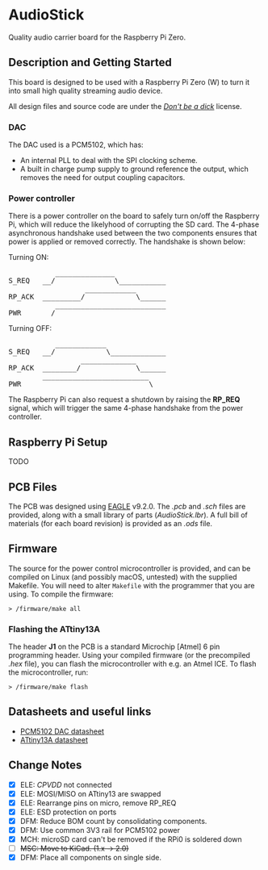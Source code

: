 # AudioStick

Quality audio carrier board for the Raspberry Pi Zero.

## Description and Getting Started

This board is designed to be used with a Raspberry Pi Zero (W) to turn it into small high quality streaming audio device.

All design files and source code are under the [_Don't be a dick_][dbad-github] license.

### DAC

The DAC used is a PCM5102, which has:
 * An internal PLL to deal with the SPI clocking scheme.
 * A built in charge pump supply to ground reference the output, which removes the need for output coupling capacitors.

### Power controller

There is a power controller on the board to safely turn on/off the Raspberry Pi, which will reduce the likelyhood of corrupting the SD card. The 4-phase asynchronous handshake used between the two components ensures that power is applied or removed correctly. The handshake is shown below:

Turning ON:
<pre>
           ______________
S_REQ   __/              \___________
                  ____________
RP_ACK  _________/            \______
           __________________________
PWR     __/
</pre>

Turning OFF:
<pre>
           ____________
S_REQ   __/            \_____________
                 _____________
RP_ACK  ________/             \______
        _________________________
PWR                              \___
</pre>

The Raspberry Pi can also request a shutdown by raising the **RP_REQ** signal, which will trigger the same 4-phase handshake from the power controller.

## Raspberry Pi Setup

TODO

## PCB Files

The PCB was designed using [EAGLE][eagle-web] v9.2.0. The *.pcb* and *.sch* files are provided, along with a small library of parts (*AudioStick.lbr*). A full bill of materials (for each board revision) is provided as an *.ods* file.

## Firmware

The source for the power control microcontroller is provided, and can be compiled on Linux (and possibly macOS, untested) with the supplied Makefile. You will need to alter `Makefile` with the programmer that you are using. To compile the firmware:

`> /firmware/make all`

### Flashing the ATtiny13A

The header **J1** on the PCB is a standard Microchip \[Atmel\] 6 pin programming header. Using your compiled firmware (or the precompiled *.hex* file), you can flash the microcontroller with e.g. an Atmel ICE. To flash the microcontroller, run:

`> /firmware/make flash`

## Datasheets and useful links

- [PCM5102 DAC datasheet][pcm5102-datasheet]
- [ATtiny13A datasheet][attiny13-datasheet]

## Change Notes

- [x] ELE: _CPVDD_ not connected
- [x] ELE: MOSI/MISO on ATtiny13 are swapped
- [x] ELE: Rearrange pins on micro, remove RP_REQ
- [x] ELE: ESD protection on ports
- [x] DFM: Reduce BOM count by consolidating components.
- [x] DFM: Use common 3V3 rail for PCM5102 power
- [x] MCH: microSD card can't be removed if the RPi0 is soldered down
- [ ] ~~MSC: Move to KiCad. (1.x -> 2.0)~~
- [x] DFM: Place all components on single side.

[dbad-github]: https://github.com/philsturgeon/dbad
[eagle-web]: https://www.autodesk.com/products/eagle/overview
[pcm5102-datasheet]: http://www.ti.com/product/PCM5102
[attiny13-datasheet]: https://www.microchip.com/wwwproducts/en/ATTINY13A
